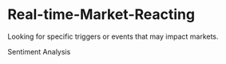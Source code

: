 # Real-time-Market-Reacting
Looking for specific triggers or events that may impact markets.


Sentiment Analysis
